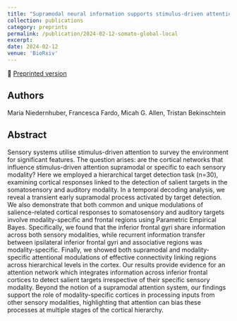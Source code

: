 ```yaml
---
title: "Supramodal neural information supports stimulus-driven attention across cortical levels"
collection: publications
category: preprints
permalink: /publication/2024-02-12-somato-global-local
excerpt:
date: 2024-02-12
venue: 'BioRxiv'
---
```


<!--more-->

📄 [Preprinted version](https://www.biorxiv.org/content/10.1101/2024.02.12.578256v1.full) <br>

## Authors
Maria Niedernhuber, Francesca Fardo, Micah G. Allen, Tristan Bekinschtein

## Abstract
Sensory systems utilise stimulus-driven attention to survey the environment for significant features. The question arises: are the cortical networks that influence stimulus-driven attention supramodal or specific to each sensory modality? Here we employed a hierarchical target detection task (n=30), examining cortical responses linked to the detection of salient targets in the somatosensory and auditory modality. In a temporal decoding analysis, we reveal a transient early supramodal process activated by target detection. We also demonstrate that both common and unique modulations of salience-related cortical responses to somatosensory and auditory targets involve modality-specific and frontal regions using Parametric Empirical Bayes. Specifically, we found that the inferior frontal gyri share information across both sensory modalities, while recurrent information transfer between ipsilateral inferior frontal gyri and associative regions was modality-specific. Finally, we showed both supramodal and modality-specific attentional modulations of effective connectivity linking regions across hierarchical levels in the cortex. Our results provide evidence for an attention network which integrates information across inferior frontal cortices to detect salient targets irrespective of their specific sensory modality. Beyond the notion of a supramodal attention system, our findings support the role of modality-specific cortices in processing inputs from other sensory modalities, highlighting that attention can bias these processes at multiple stages of the cortical hierarchy.